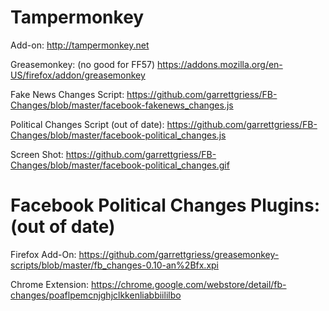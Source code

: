 # Tampermonkey

Add-on: http://tampermonkey.net

Greasemonkey: (no good for FF57) https://addons.mozilla.org/en-US/firefox/addon/greasemonkey

Fake News Changes Script: https://github.com/garrettgriess/FB-Changes/blob/master/facebook-fakenews_changes.js

Political Changes Script (out of date): https://github.com/garrettgriess/FB-Changes/blob/master/facebook-political_changes.js

Screen Shot: https://github.com/garrettgriess/FB-Changes/blob/master/facebook-political_changes.gif

# Facebook Political Changes Plugins: (out of date)

Firefox Add-On: https://github.com/garrettgriess/greasemonkey-scripts/blob/master/fb_changes-0.10-an%2Bfx.xpi

Chrome Extension: https://chrome.google.com/webstore/detail/fb-changes/poaflpemcnjghjclkkenliabbiililbo

